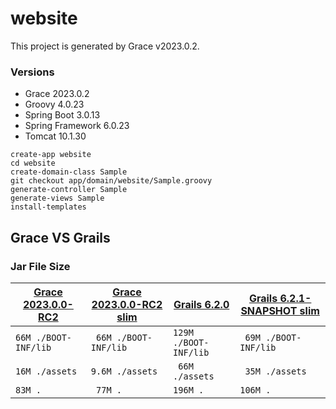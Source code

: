 # website

This project is generated by Grace v2023.0.2.

### Versions

* Grace 2023.0.2
* Groovy 4.0.23
* Spring Boot 3.0.13
* Spring Framework 6.0.23
* Tomcat 10.1.30

```
create-app website
cd website
create-domain-class Sample
git checkout app/domain/website/Sample.groovy
generate-controller Sample
generate-views Sample
install-templates
```

## Grace VS Grails

### Jar File Size
| [Grace 2023.0.0-RC2](https://github.com/codeconsole/grace-website) | [Grace 2023.0.0-RC2 slim](https://github.com/codeconsole/grace-website/tree/slim) | [Grails 6.2.0](https://github.com/codeconsole/website) | [Grails 6.2.1-SNAPSHOT slim](https://github.com/codeconsole/website/tree/6.2.1-SNAPSHOT) |
| --------------- | --------------- | --------------- | --------------- |  
| `66M ./BOOT-INF/lib` | ` 66M ./BOOT-INF/lib` | `129M ./BOOT-INF/lib` | ` 69M ./BOOT-INF/lib` |
| `16M ./assets` | `9.6M ./assets` | ` 66M ./assets` | ` 35M ./assets` |
| `83M .` | ` 77M .` | `196M .` | `106M .` |
